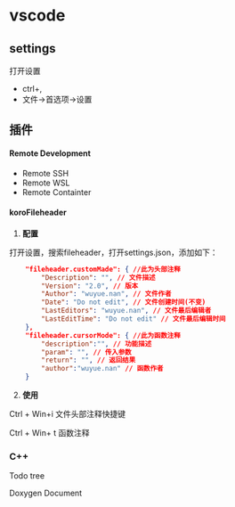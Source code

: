 # vscode

## settings

打开设置

- ctrl+,
- 文件->首选项->设置

## 插件

#### Remote Development

- Remote SSH
- Remote WSL
- Remote Containter

#### koroFileheader

1. **配置**

打开设置，搜索fileheader，打开settings.json，添加如下：

```json
    "fileheader.customMade": { //此为头部注释
        "Description": "", // 文件描述
        "Version": "2.0", // 版本
        "Author": "wuyue.nan", // 文件作者
        "Date": "Do not edit", // 文件创建时间(不变)
        "LastEditors": "wuyue.nan", // 文件最后编辑者
        "LastEditTime": "Do not edit" // 文件最后编辑时间
    },
    "fileheader.cursorMode": { //此为函数注释
        "description":"", // 功能描述
        "param": "", // 传入参数
        "return": "", // 返回结果
        "author":"wuyue.nan" // 函数作者
    }
```

2. **使用**

Ctrl + Win+i 文件头部注释快捷键

Ctrl + Win+ t 函数注释

### C++



Todo tree

Doxygen Document